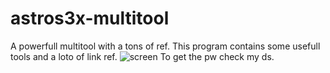 # astros3x-multitool
A powerfull multitool with a tons of ref. This program contains some usefull tools and a loto  of link ref.
![screen](https://user-images.githubusercontent.com/87500882/210186812-ab0c3a78-b4d8-458f-95a6-e498b4d260d6.png)
To get the pw check my ds.
